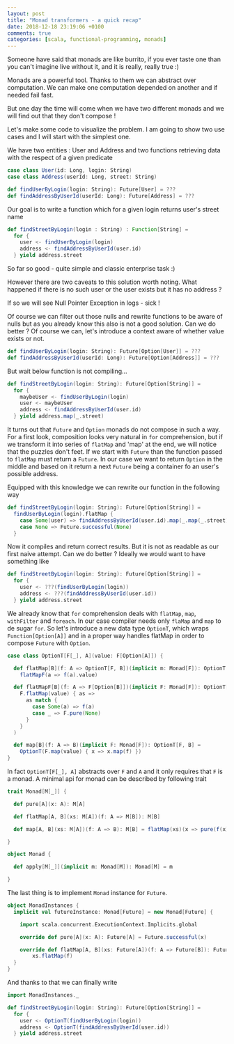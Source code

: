 ```yaml
---
layout: post
title: "Monad transformers - a quick recap"
date: 2018-12-18 23:19:06 +0100
comments: true
categories: [scala, functional-programming, monads]
---
```


Someone have said that monads are like burrito, if you ever taste one than
you can't imagine live without it, and it is really, really true :)

Monads are a powerful tool. Thanks to them we can abstract over computation.
We can make one computation depended on another and if needed fail fast.

But one day the time will come when we have two different monads and we will find
out that they don't compose !

Let's make some code to visualize the problem. I am going to show two use
cases and I will start with the simplest one.

We have two entities : User and Address and two functions retrieving data
with the respect of a given predicate
```scala
case class User(id: Long, login: String)
case class Address(userId: Long, street: String)

def findUserByLogin(login: String): Future[User] = ???
def findAddressByUserId(userId: Long): Future[Address] = ???

```

Our goal is to write a function which for a given login returns user's street name
```scala
def findStreetByLogin(login : String) : Function[String] =
  for {
    user <- findUserByLogin(login)
    address <- findAddressByUserId(user.id)
  } yield address.street
```

So far so good - quite simple and classic enterprise task :)

However there are two caveats to this solution worth noting. What happened
if there is no such user or the user exists but it has no address ?

If so we will see Null Pointer Exception in logs - sick !

Of course we can filter out those nulls and rewrite functions to be aware of
nulls but as you already know this also is not a good solution. Can we
do better ? Of course we can, let's introduce a context aware
of whether value exists or not.
```scala
def findUserByLogin(login: String): Future[Option[User]] = ???
def findAddressByUserId(userId: Long): Future[Option[Address]] = ???
```

But wait below function is not compiling...
```scala
def findStreetByLogin(login: String): Future[Option[String]] =
  for {
    maybeUser <- findUserByLogin(login)
    user <- maybeUser
    address <- findAddressByUserId(user.id)
  } yield address.map(_.street)
```

It turns out that `Future` and `Option` monads do not compose in such a way.
For a first look, composition looks very natural in `for` comprehension,
but if we transform it into series of `flatMap` and 'map' at the end, we
will notice that the puzzles don't feet. If we start with `Future` than the
function passed to `flatMap` must return a `Future`. In our case we want
to return `Option` in the middle and based on it return a next `Future`
being a container fo an user's possible address.

Equipped with this knowledge we can rewrite our function in the following
way
```scala
def findStreetByLogin(login: String): Future[Option[String]] =
  findUserByLogin(login).flatMap {
    case Some(user) => findAddressByUserId(user.id).map(_.map(_.street))
    case None => Future.successful(None)
  }
```
Now it compiles and return correct results. But it is not as readable as
our first naive attempt. Can we do better ? Ideally we would want to have
something like
```scala
def findStreetByLogin(login: String): Future[Option[String]] =
  for {
    user <- ???(findUserByLogin(login))
    address <- ???(findAddressByUserId(user.id))
  } yield address.street
```
We already know that `for` comprehension deals with `flatMap`, `map`,
`withFilter` and `foreach`. In our case compiler needs only `flaMap` and `map`
to de sugar `for`. So let's introduce a new data type `OptionT`,
which wraps `Function[Option[A]]` and in a proper way handles
flatMap in order to compose `Future` with `Option`.
```scala
case class OptionT[F[_], A](value: F[Option[A]]) {

  def flatMap[B](f: A => OptionT[F, B])(implicit m: Monad[F]): OptionT[F, B] =
    flatMapF(a => f(a).value)

  def flatMapF[B](f: A => F[Option[B]])(implicit F: Monad[F]): OptionT[F, B] = OptionT(
    F.flatMap(value) { as =>
      as match {
        case Some(a) => f(a)
        case _ => F.pure(None)
      }
    }
  )

  def map[B](f: A => B)(implicit F: Monad[F]): OptionT[F, B] =
    OptionT(F.map(value) { x => x.map(f) })
}
```
In fact `OptionT[F[_], A]` abstracts over `F` and `A` and it only requires that `F`
is a monad. A minimal api for monad can be described by following trait
```scala
trait Monad[M[_]] {

  def pure[A](x: A): M[A]

  def flatMap[A, B](xs: M[A])(f: A => M[B]): M[B]

  def map[A, B](xs: M[A])(f: A => B): M[B] = flatMap(xs)(x => pure(f(x)))

}

object Monad {

  def apply[M[_]](implicit m: Monad[M]): Monad[M] = m

}
```
The last thing is to implement `Monad` instance for `Future`.
```scala
object MonadInstances {
  implicit val futureInstance: Monad[Future] = new Monad[Future] {

    import scala.concurrent.ExecutionContext.Implicits.global

    override def pure[A](x: A): Future[A] = Future.successful(x)

    override def flatMap[A, B](xs: Future[A])(f: A => Future[B]): Future[B] =
        xs.flatMap(f)
  }
}
```

And thanks to that we can finally write
```scala
import MonadInstances._

def findStreetByLogin(login: String): Future[Option[String]] =
  for {
    user <- OptionT(findUserByLogin(login))
    address <- OptionT(findAddressByUserId(user.id))
  } yield address.street
```